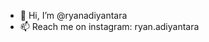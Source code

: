 - 👋 Hi, I’m @ryanadiyantara
- 📫 Reach me on instagram: ryan.adiyantara


<!---
- 👀 I’m interested in mobile developer
- 🌱 I’m currently learning in Asia e-University and CCIT-FTUI
- 💞️ I’m looking to collaborate on mobile developer learning
ryanadiyantara/me. is a ✨ special ✨ repository because its `README.md` (this file) appears on your GitHub profile.
You can click the Preview link to take a look at your changes.
--->
